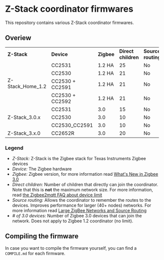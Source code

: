 # Z-Stack coordinator firmwares
This repository contains various Z-Stack coordinator firmwares.

## Overiew
<table>
  <tr>
    <td><b>Z-Stack</b></td>
    <td><b>Device</b></td>
    <td><b>Zigbee</b></td>
    <td><b>Direct children</b></td>
    <td><b>Source routing</b></td>
    <td><b># of 3.0 devices</b></td>
    <td><b>Notes</b></td>
  </tr>
  <tr>
    <td rowspan="4">Z-Stack_Home_1.2</td>
    <td>CC2531</td>
    <td>1.2 HA</td>
    <td>25</td>
    <td>No</td>
    <td>-</td>
    <td> </td>
  </tr>
  <tr>
    <td>CC2530</td>
    <td>1.2 HA</td>
    <td>21</td>
    <td>No</td>
    <td>-</td>
    <td> </td>
  </tr>
  <tr>
    <td>CC2530 + CC2591</td>
    <td>1.2 HA</td>
    <td>21</td>
    <td>No</td>
    <td>-</td>
    <td> </td>
  </tr>
  <tr>
    <td>CC2530 + CC2592</td>
    <td>1.2 HA</td>
    <td>21</td>
    <td>No</td>
    <td>-</td>
    <td> </td>
  </tr>
  <tr>
    <td rowspan="3">Z-Stack_3.0.x</td>
    <td>CC2531</td>
    <td>3.0</td>
    <td>15</td>
    <td>No</td>
    <td>40</td>
    <td><a href="https://github.com/Koenkk/zigbee2mqtt/issues/1445">#1445</a></td>
  </tr>
  <tr>
    <td>CC2530</td>
    <td>3.0</td>
    <td>10</td>
    <td>No</td>
    <td>40</td>
    <td><a href="https://github.com/Koenkk/zigbee2mqtt/issues/1445">#1445</a></td>
  </tr>
    <tr>
    <td>CC2530_CC2591</td>
    <td>3.0</td>
    <td>10</td>
    <td>No</td>
    <td>40</td>
    <td><a href="https://github.com/Koenkk/zigbee2mqtt/issues/1445">#1445</a></td>
  </tr>
  <tr>
    <td>Z-Stack_3.x.0</td>
    <td>CC2652R</td>
    <td>3.0</td>
    <td>20</td>
    <td>No</td>
    <td>40</td>
    <td><a href="https://github.com/Koenkk/zigbee2mqtt/issues/1429">#1429</a></td>
  </tr>
</table>

### Legend
- *Z-Stack:* Z-Stack is the Zigbee stack for Texas Instruments Zigbee devices
- *Device:* The Zigbee hardware
- *Zigbee:* Zigbee version, for more information read [What's New in Zigbee 3.0](http://www.ti.com/lit/an/swra615/swra615.pdf)
- *Direct children:* Number of children that directly can join the coordinator. Note that this is **not** the maximum network size. For more information, read [the Zigbee2mqtt FAQ about device limit](http://www.zigbee2mqtt.io/information/FAQ.html#i-read-that-zigbee2mqtt-has-a-limit-of-15-devices-is-this-true)
- *Source routing:* Allows the coordinator to remember the routes to the devices. Improves performance for larger (40+ nodes) networks. For more information read [Large ZigBee Networks and Source Routing
](http://cms.digi.com/resources/documentation/digidocs/90001537/references/r_large_zigbee_networks-source_routing.htm?TocPath=Working%20with%20Zigbee%7C_____14)
- *# of 3.0 devices:* Number of Zigbee 3.0 devices that can join the network. Does not apply to Zigbee 1.2 coordinator (no limit).

## Compiling the firmware
In case you want to compile the firmware yourself, you can find a `COMPILE.md` for each firmware.
